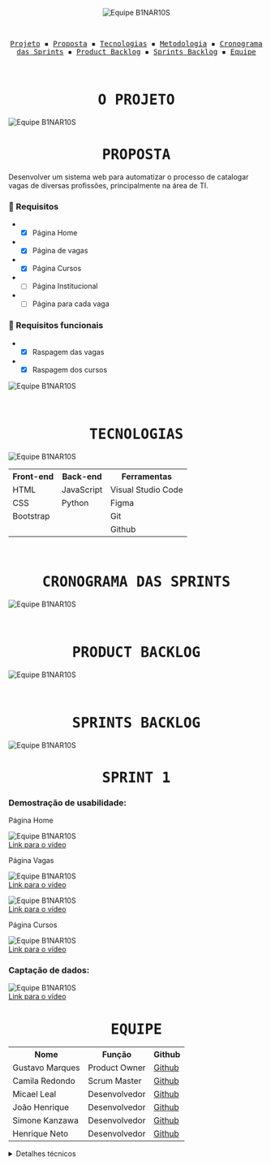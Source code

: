 <p align="center"> <img src="/readme/B1NAR10S.svg" alt="Equipe B1NAR10S"/></p>
<br>
<p align="center">
  <samp>
    <a href="#o-projeto">Projeto</a> ▪️
    <a href="#proposta">Proposta</a> ▪️
    <a href="#tecnologias">Tecnologias</a> ▪️
    <a href="#metodologia">Metodologia</a> ▪️
    <a href="#cronograma-das-sprints">Cronograma das Sprints</a> ▪️
    <a href="#product-backlog">Product Backlog</a> ▪️
    <a href="#sprints-backlog">Sprints Backlog</a> ▪️
    <a href="#equipe">Equipe</a>
  </samp>
</p>

<br>

<h1 align="center"><samp>O PROJETO</samp></h1>

![Equipe B1NAR10S](/readme/Objetivo.png)

<h1 align="center"><samp>PROPOSTA</samp></h1>

Desenvolver um sistema web para automatizar o processo de catalogar vagas de diversas profissões, principalmente na área de TI.

### 📖 Requisitos
+ - [x] Página Home
+ - [x] Página de vagas
+ - [x] Página Cursos
+ - [ ] Página Institucional
+ - [ ] Página para cada vaga

### 🔖 Requisitos funcionais
+ - [x] Raspagem das vagas
+ - [x] Raspagem dos cursos

![Equipe B1NAR10S](/readme/Projeto.png)

<br>
<h1 align="center"><samp>TECNOLOGIAS</samp></h1>

![Equipe B1NAR10S](/readme/Tecnologias.png)

<table align="center">
  <tr>
    <th><b>Front-end</b></th>
    <th><b>Back-end</b></th>
    <th><b>Ferramentas</b></th>
  </tr>
  <tr>
    <td>HTML</td>
    <td>JavaScript</td>
    <td>Visual Studio Code</td>
  </tr>
  <tr>
    <td>CSS</td>
    <td>Python</td>
    <td>Figma</td>
  </tr>
  <tr>
    <td>Bootstrap</td>
    <td></td>
    <td>Git</td>
  </tr>
  <tr>
    <td></td>
    <td></td>
    <td>Github</td>
  </tr>
</table>

<br>
<h1 align="center"><samp>CRONOGRAMA DAS SPRINTS</samp></h1>

![Equipe B1NAR10S](/readme/Cronograma.png)

<br>
<h1 align="center"><samp>PRODUCT BACKLOG</samp></h1>

![Equipe B1NAR10S](/readme/ProductBacklog.png)

<br>
<h1 align="center"><samp>SPRINTS BACKLOG</samp></h1>

![Equipe B1NAR10S](/readme/SprintBacklog.png)

<h1 align="center"><samp>SPRINT 1</samp></h1>
<h3>Demostração de usabilidade:</h3>
<p>Página Home</p>

![Equipe B1NAR10S](/readme/home.gif) <!-- home -->
<br>
<a  href="https://youtu.be/tYYEdszhfYs">Link para o vídeo</a>

<p>Página Vagas</p>

![Equipe B1NAR10S](/readme/vagas-botao.gif) <!-- vagas botão-->
<br>
<a  href="">Link para o vídeo</a>

![Equipe B1NAR10S](/readme/vagas-link.gif) <!-- vagas link-->
<br>
<a  href="https://youtu.be/Ap9goqxyAiI">Link para o vídeo</a>

<p>Página Cursos</p>

![Equipe B1NAR10S](/readme/cursos-link.gif) <!-- cursos -->
<br>
<a  href="">Link para o vídeo</a>

<h3>Captação de dados:</h3> <!-- raspagem de dados -->

![Equipe B1NAR10S](/readme/raspagem.gif)
<br>
<a href="https://youtu.be/vKMSfNvmp7g">Link para o vídeo</a> <!-- raspagem de dados -->

<!-- <h3>Tratamento de dados:</h3> tratamento de vagas -->

<h1 align="center"><samp>EQUIPE</samp></h1>

<table align="center">
  <tr>
    <th><b>Nome</b></th>
    <th><b>Função</b></th>
    <th><b>Github</b></th>
  </tr>
  <tr>
    <td>Gustavo Marques</td>
    <td>Product Owner</td>
    <td><a href="https://github.com/gusta7597">Github</a></td>
  </tr>
  <tr>
    <td>Camila Redondo</td>
    <td>Scrum Master</td>
    <td><a href="https://github.com/CamilaRedondo">Github</a></td>
  </tr>
  <tr>
    <td>Micael Leal</td>
    <td>Desenvolvedor</td>
    <td><a href="https://github.com/micael-leal">Github</a></td>
  </tr>
  <tr>
    <td>João Henrique</td>
    <td>Desenvolvedor</td>
    <td><a href="https://github.com/JoaoHenrique7">Github</a></td>
  </tr>
  <tr>
    <td>Simone Kanzawa</td>
    <td>Desenvolvedor</td>
    <td><a href="https://github.com/Simonehk">Github</a></td>
  </tr>
  <tr>
    <td>Henrique Neto</td>
    <td>Desenvolvedor</td>
    <td><a href="https://github.com/henriqFerreira">Github</a></td>
  </tr>
</table>

<details>
  <summary>Detalhes técnicos</summary>
  
  ### Organização e padronização do código
  
  Para fins de melhoria de eficiência e praticidade na realização do projeto, deverão, todos os participantes, seguirem os seguintes padrões:
  
  #### HTML
  Template mínima no HTML, contendo a barra de navegação e rodapé.

~~~html
<!DOCTYPE html>
<html lang="pt-br">
<head>
    <meta charset="UTF-8">
    <meta name="viewport" content="width=device-width, initial-scale=1.0">
    <meta http-equiv="X-UA-Compatible" content="ie=edge">
    <link rel="stylesheet" href="../static/css/template.css">
    <title>Cursos e Certificações</title>
</head>
<body>
    <!-- Barra de navegação -->
    <nav>
        <div class="container">
            <ul class="navbar-list">
            <li id="navbar-logo"><a href="">LOGO</a></li>
            <li id="navbar-bar"><span></span></li>
            <li class="link"><a href="">Início</a></li>
            <li class="link"><a href="">Vagas</a></li>
            <li class="link"><a href="">Cursos e Certificações</a></li>
            </ul>
        </div>
    </nav>
    <!-- Conteúdo da página deve ser inserido dentro dessa DIV -->
    <div class="container">
        
    </div>
    <!-- Footer -->
    <footer class="footer">
        <div class="container">
            <ul class="footer-list">
                <li id="footer-logo"><a href="">LOGO</a></li>
                <li id="footer-bar"><span></span></li>
                <li class="link"><a href="">All Rights Reserved</a></li> <!-- B1NAR10S Todos os Direitos Reservados -->
            </ul>
        </div>
    </footer>
</body>
</html>
~~~
  
### CSS

Estilização mínima no CSS. Contém os estilos necessários para funcionamento correto da template do HTML.

~~~css
@import url('https://fonts.googleapis.com/css2?family=Capriola&display=swap');

:root {
    --darker-blue: #00296B;
    --dark-blue: #003F88;
    --blue: #00509D;
    --dark-yellow: #FDC500;
    --yellow: #FFD500; 
}

* {
    margin: 0; padding: 0;
    box-sizing: border-box;
    font-family: 'Capriola', sans-serif
}

/* Container que alinhará todo o conteúdo da página na mesma orientação */
    .container {
        width: 90%; height: 100%;
        margin: 0 auto;
    }

/* Barra de navegação */
    nav {
        width: 100%; height: 70px;
    }

    .navbar-list {
        height: 100%;
        display: flex;
        justify-content: space-between;
        align-items: center;
        list-style: none;
    }
        .navbar-list li a {
            text-decoration: none;
            color: var(--dark-blue);
        }

    #navbar-logo {
        font-size: 2em;
    }

    #navbar-bar {
        width: 50%; height: 2px;
        background-color: var(--darker-blue);
    }

/* Footer */
    .footer{
        width: 100%; height: 70px;
        bottom: 0;
        position: fixed;
        text-align: center;
    }

    .footer-list {
        height: 100%;
        display: flex;
        justify-content: space-between;
        align-items: center;
        list-style: none;
    }
        .footer-list li a {
            text-decoration: none;
            color: var(--dark-blue);
        }

    #footer-logo {
        font-size: 2em;
    }

    #footer-bar {
        width: 70%; height: 2px;
        background-color: var(--darker-blue);
    }
~~~

</details>
